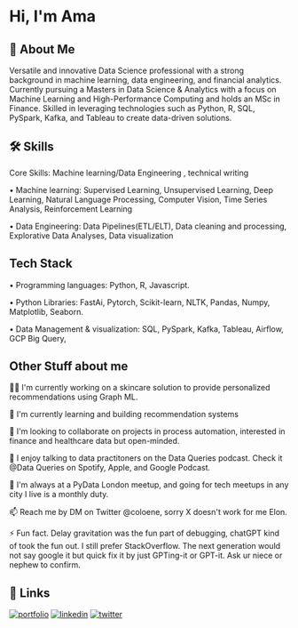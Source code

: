 
# Hi, I'm Ama 


## 🚀 About Me
Versatile and innovative Data Science professional with a strong background in machine learning, data engineering, and financial analytics. Currently pursuing a Masters in Data Science & Analytics with a focus on Machine Learning and High-Performance Computing and holds an MSc in Finance. Skilled in leveraging technologies such as Python, R, SQL, PySpark, Kafka, and Tableau to create data-driven solutions. 



## 🛠 Skills
Core Skills: Machine learning/Data Engineering , technical writing

•	Machine learning: Supervised Learning, Unsupervised Learning, Deep Learning, Natural Language Processing, Computer Vision, Time Series Analysis, Reinforcement Learning

•	Data Engineering: Data Pipelines(ETL/ELT), Data cleaning and processing, Explorative Data Analyses, Data visualization




## Tech Stack

•	Programming languages: Python, R, Javascript. 

•	Python Libraries: FastAi, Pytorch, Scikit-learn, NLTK, Pandas, Numpy, Matplotlib, Seaborn.

•	Data Management & visualization: SQL, PySpark, Kafka, Tableau, Airflow, GCP Big Query, 



## Other Stuff about me
👩‍💻 I'm currently working on a skincare solution to provide personalized recommendations using Graph ML.

🧠 I'm currently learning and building recommendation systems

🤝 I'm looking to collaborate on projects in process automation, interested in finance and healthcare data but open-minded.

🎤 I enjoy talking to data practitoners on the Data Queries podcast. Check it @Data Queries on Spotify, Apple, and Google Podcast.

🔄 I'm always at a PyData London meetup, and going for tech meetups in any city I live is a monthly duty. 

📫 Reach me by DM on Twitter @coloene, sorry X doesn't work for me Elon. 

⚡️ Fun fact. Delay gravitation was the fun part of debugging, chatGPT kind of took the fun out. I still prefer StackOverflow. The next generation would not say google it but quick fix it by just GPTing-it or GPT-it. Ask ur niece or nephew to confirm. 


## 🔗 Links
[![portfolio](https://img.shields.io/badge/my_portfolio-000?style=for-the-badge&logo=ko-fi&logoColor=white)](https://amadev.ai/)
[![linkedin](https://img.shields.io/badge/linkedin-0A66C2?style=for-the-badge&logo=linkedin&logoColor=white)](https://www.linkedin.com/in/amaboh-achu-ngu-23333a9a/)
[![twitter](https://img.shields.io/badge/twitter-1DA1F2?style=for-the-badge&logo=twitter&logoColor=white)](https://twitter.com/coloene)



